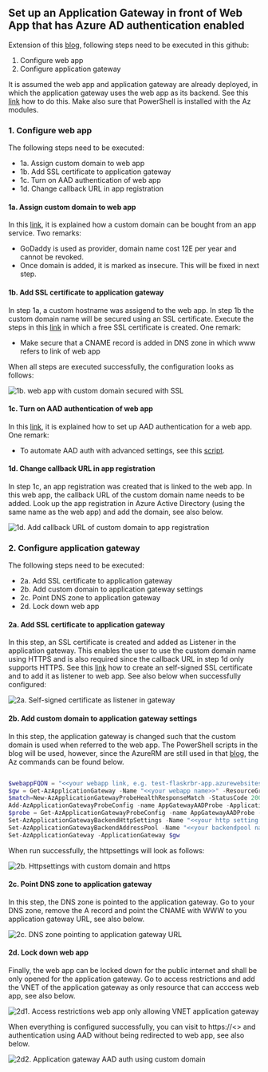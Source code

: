 ## Set up an Application Gateway in front of Web App that has Azure AD authentication enabled   ##

Extension of this [blog](http://thewindowsupdate.com/2019/04/01/setting-up-application-gateway-with-an-app-service-that-uses-azure-active-directory-authentication/), following steps need to be executed in this github:

1. Configure web app
2. Configure application gateway

It is assumed the web app and application gateway are already deployed, in which the application gateway uses the web app as its backend. See this [link](https://docs.microsoft.com/en-us/azure/application-gateway/configure-web-app-portal) how to do this. Make also sure that PowerShell is installed with the Az modules.

### 1. Configure web app ###

The following steps need to be executed:

- 1a. Assign custom domain to web app
- 1b. Add SSL certificate to application gateway
- 1c. Turn on AAD authentication of web app
- 1d. Change callback URL in app registration

#### 1a. Assign custom domain to web app ####

In this [link](https://docs.microsoft.com/en-us/azure/app-service/manage-custom-dns-buy-domain), it is explained how a custom domain can be bought from an app service. Two remarks:

- GoDaddy is used as provider, domain name cost 12E per year and cannot be revoked.
- Once domain is added, it is marked as insecure. This will be fixed in next step.

#### 1b. Add SSL certificate to application gateway ####

In step 1a, a custom hostname was assigend to the web app. In step 1b the custom domain name will be secured using an SSL certificate. Execute the steps in this [link](https://docs.microsoft.com/nl-nl/azure/app-service/configure-ssl-certificate#create-a-free-certificate-preview) in which a free SSL certificate is created. One remark:

- Make secure that a CNAME record is added in DNS zone in which www refers to link of web app

When all steps are executed successfully, the configuration looks as follows:

![1b. web app with custom domain secured with SSL](https://github.com/rebremer/application-gateway-aadauth/blob/master/images/webapp_customdomain_ssl.png "1b. web app with custom domain secured with SSL")

#### 1c. Turn on AAD authentication of web app ####

In this [link](https://docs.microsoft.com/en-us/azure/app-service/configure-authentication-provider-aad#-configure-with-express-settings), it is explained how to set up AAD authentication for a web app. One remark:
- To automate AAD auth with advanced settings, see this [script](https://github.com/rebremer/managed_identity_authentication/blob/master/AAD_auth_ADFv2_MI_to_Azure_Function.ps1).

#### 1d. Change callback URL in app registration ####

In step 1c, an app registration was created that is linked to the web app. In this web app, the callback URL of the custom domain name needs to be added. Look up the app registration in Azure Active Directory (using the same name as the web app) and add the domain, see also below.

![1d. Add callback URL of custom domain to app registration](https://github.com/rebremer/application-gateway-aadauth/blob/master/images/appregistation_callback_customdomain.png "1d. Add callback URL of custom domain to app registration")


### 2. Configure application gateway ###

The following steps need to be executed:

- 2a. Add SSL certificate to application gateway
- 2b. Add custom domain to application gateway settings
- 2c. Point DNS zone to application gateway
- 2d. Lock down web app

#### 2a. Add SSL certificate to application gateway ####

In this step, an SSL certificate is created and added as Listener in the application gateway. This enables the user to use the custom domain name using HTTPS and is also required since the callback URL in step 1d only supports HTTPS. See this [link](https://docs.microsoft.com/en-us/azure/application-gateway/create-ssl-portal#create-a-self-signed-certificate) how to create an self-signed SSL certificate and to add it as listener to web app. See also below when successfully configured:

![2a. Self-signed certificate as listener in gateway](https://github.com/rebremer/application-gateway-aadauth/blob/master/images/selfsigned_ssl_listener.png "2a. Self-signed certificate as listener in gateway")

#### 2b. Add custom domain to application gateway settings ####

In this step, the application gateway is changed such that the custom domain is used when referred to the web app. The PowerShell scripts in the blog will be used, however, since the AzureRM are still used in that [blog](http://thewindowsupdate.com/2019/04/01/setting-up-application-gateway-with-an-app-service-that-uses-azure-active-directory-authentication/), the Az commands can be found below.

```PowerShell

$webappFQDN = "<<your webapp link, e.g. test-flaskrbr-app.azurewebsites.net>>" 
$gw = Get-AzApplicationGateway -Name "<<your webapp name>>" -ResourceGroupName "<<your rg name>>" 
$match=New-AzApplicationGatewayProbeHealthResponseMatch -StatusCode 200-401 
Add-AzApplicationGatewayProbeConfig -name AppGatewayAADProbe -ApplicationGateway $gw -Protocol Https -Path / -Interval 30 -Timeout 120 -UnhealthyThreshold 3 -PickHostNameFromBackendHttpSettings -Match $match 
$probe = Get-AzApplicationGatewayProbeConfig -name AppGatewayAADProbe -ApplicationGateway $gw 
Set-AzApplicationGatewayBackendHttpSettings -Name "<<your http setting name>>" -ApplicationGateway $gw -HostName "<<your hostname, e.g. www.rbrpdomains.com>>" -Port 443 -Protocol https -CookieBasedAffinity Disabled -RequestTimeout 30 -Probe $probe 
Set-AzApplicationGatewayBackendAddressPool -Name "<<your backendpool name>>" -ApplicationGateway $gw -BackendFqdns $webappFQDN 
Set-AzApplicationGateway -ApplicationGateway $gw 

```

When run successfully, the httpsettings will look as follows:

![2b. Httpsettings with custom domain and https](https://github.com/rebremer/application-gateway-aadauth/blob/master/images/httpsettings_https_customdomain.png "2b. Httpsettings with custom domain and https")

#### 2c. Point DNS zone to application gateway ####

In this step, the DNS zone is pointed to the application gateway. Go to your DNS zone, remove the A record and point the CNAME with WWW to you application gateway URL, see also below.

![2c. DNS zone pointing to application gateway URL](https://github.com/rebremer/application-gateway-aadauth/blob/master/images/dnszone_applicationgateway_url.png "2c. DNS zone pointing to application gateway URL")

#### 2d. Lock down web app ####

Finally, the web app can be locked down for the public internet and shall be only opened for the application gateway. Go to access restrictions and add the VNET of the application gateway as only resource that can acccess web app, see also below.

![2d1. Access restrictions web app only allowing VNET application gateway](https://github.com/rebremer/application-gateway-aadauth/blob/master/images/lockdown_webapp_vnet_gateway.png "2d1. Access restrictions web app only allowing VNET application gateway")

When everything is configured successfully, you can visit to https://<<your custom domain>> and authentication using AAD without being redirected to web app, see also below.

![2d2. Application gateway AAD auth using custom domain](https://github.com/rebremer/application-gateway-aadauth/blob/master/images/aadauth_customdomain_application_gateway.png "2d2. Application gateway AAD auth using custom domain")